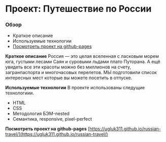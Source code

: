 # Проект: Путешествие по России

### Обзор
* Краткое описание
* Используемые технологии
* [Посмотреть проект на github-pages](https://ugluk311.github.io/russian-travel/)


**Краткое описание**
Россия — это целая вселенная с ласковым морем юга, густыми лесами Саян и суровыми льдами плато Путорана. А ещё увидеть все эти красоты можно без миллионов на счету, загранпаспорта и многочасовых перелетов. МЫ подготовили список интересных мест которые вы можете посетить в отпуске.

**Используемые технологии**
В проекте использованы следущие технологиии.
* HTML
* CSS
* Методология БЭМ-nested
* Семантика, responsive, pixel-perfect

**Посмотреть проект на github-pages**
[https://ugluk311.github.io/russian-travel/](https://ugluk311.github.io/russian-travel/)
